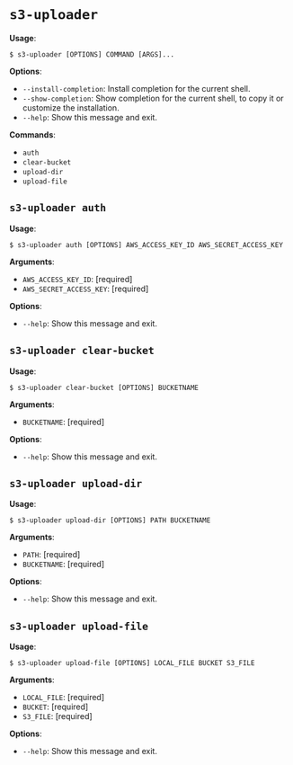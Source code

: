 # `s3-uploader`

**Usage**:

```console
$ s3-uploader [OPTIONS] COMMAND [ARGS]...
```

**Options**:

* `--install-completion`: Install completion for the current shell.
* `--show-completion`: Show completion for the current shell, to copy it or customize the installation.
* `--help`: Show this message and exit.

**Commands**:

* `auth`
* `clear-bucket`
* `upload-dir`
* `upload-file`

## `s3-uploader auth`

**Usage**:

```console
$ s3-uploader auth [OPTIONS] AWS_ACCESS_KEY_ID AWS_SECRET_ACCESS_KEY
```

**Arguments**:

* `AWS_ACCESS_KEY_ID`: [required]
* `AWS_SECRET_ACCESS_KEY`: [required]

**Options**:

* `--help`: Show this message and exit.

## `s3-uploader clear-bucket`

**Usage**:

```console
$ s3-uploader clear-bucket [OPTIONS] BUCKETNAME
```

**Arguments**:

* `BUCKETNAME`: [required]

**Options**:

* `--help`: Show this message and exit.

## `s3-uploader upload-dir`

**Usage**:

```console
$ s3-uploader upload-dir [OPTIONS] PATH BUCKETNAME
```

**Arguments**:

* `PATH`: [required]
* `BUCKETNAME`: [required]

**Options**:

* `--help`: Show this message and exit.

## `s3-uploader upload-file`

**Usage**:

```console
$ s3-uploader upload-file [OPTIONS] LOCAL_FILE BUCKET S3_FILE
```

**Arguments**:

* `LOCAL_FILE`: [required]
* `BUCKET`: [required]
* `S3_FILE`: [required]

**Options**:

* `--help`: Show this message and exit.
